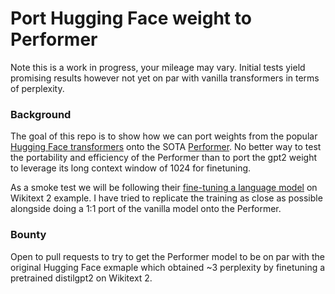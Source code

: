 # Port Hugging Face weight to Performer

Note this is a work in progress, your mileage may vary. Initial tests yield promising results however not yet on par with vanilla transformers in terms of perplexity.

### Background

The goal of this repo is to show how we can port weights from the popular [Hugging Face transformers](https://github.com/huggingface/transformers) onto the SOTA [Performer](https://github.com/lucidrains/performer-pytorch). No better way to test the portability and efficiency of the Performer than to port the gpt2 weight to leverage its long context window of 1024 for finetuning.

As a smoke test we will be following their [fine-tuning a language model](https://colab.research.google.com/github/huggingface/notebooks/blob/master/examples/language_modeling.ipynb#scrollTo=kswRMhPc3l-Q) on Wikitext 2 example. I have tried to replicate the training as close as possible alongside doing a 1:1 port of the vanilla model onto the Performer.

### Bounty

Open to pull requests to try to get the Performer model to be on par with the original Hugging Face exmaple which obtained ~3 perplexity by finetuning a pretrained distilgpt2 on Wikitext 2.
